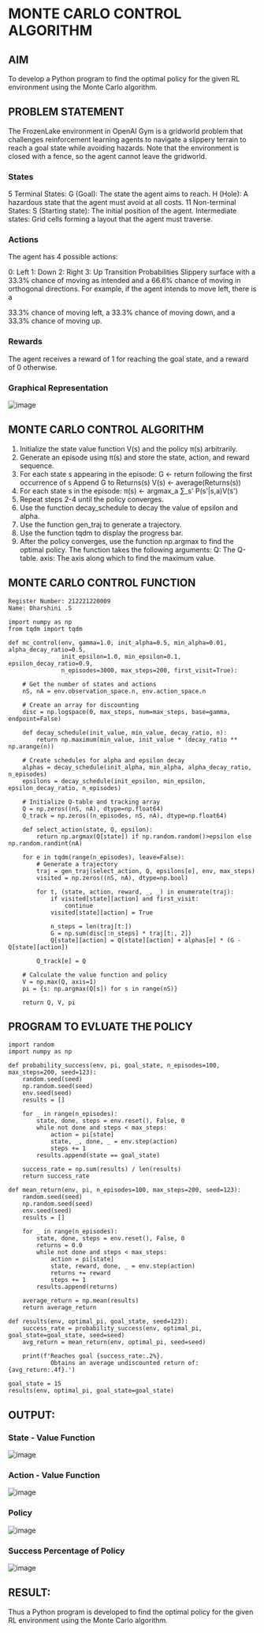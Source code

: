 # MONTE CARLO CONTROL ALGORITHM

## AIM
To develop a Python program to find the optimal policy for the given RL environment using the Monte Carlo algorithm.

## PROBLEM STATEMENT
The FrozenLake environment in OpenAI Gym is a gridworld problem that challenges reinforcement learning agents to navigate a slippery terrain to reach a goal state while avoiding hazards. Note that the environment is closed with a fence, so the agent cannot leave the gridworld.

### States
5 Terminal States: G (Goal): The state the agent aims to reach. H (Hole): A hazardous state that the agent must avoid at all costs. 11 Non-terminal States: S (Starting state): The initial position of the agent. Intermediate states: Grid cells forming a layout that the agent must traverse.

### Actions
The agent has 4 possible actions:

0: Left 1: Down 2: Right 3: Up Transition Probabilities Slippery surface with a 33.3% chance of moving as intended and a 66.6% chance of moving in orthogonal directions. For example, if the agent intends to move left, there is a

33.3% chance of moving left, a 33.3% chance of moving down, and a 33.3% chance of moving up.

### Rewards
The agent receives a reward of 1 for reaching the goal state, and a reward of 0 otherwise.

### Graphical Representation
![image](https://github.com/DHARSHINISENTHILKUMAR/monte-carlo-control/assets/113699377/35c5820d-af9d-4566-8ec2-1c642e160a4f)

## MONTE CARLO CONTROL ALGORITHM
1. Initialize the state value function V(s) and the policy π(s) arbitrarily.
2. Generate an episode using π(s) and store the state, action, and reward sequence.
3. For each state s appearing in the episode: G ← return following the first occurrence of s Append G to Returns(s) V(s) ← average(Returns(s))
4. For each state s in the episode: π(s) ← argmax_a ∑_s' P(s'|s,a)V(s')
5. Repeat steps 2-4 until the policy converges.
6. Use the function decay_schedule to decay the value of epsilon and alpha.
7. Use the function gen_traj to generate a trajectory.
8. Use the function tqdm to display the progress bar.
9. After the policy converges, use the function np.argmax to find the optimal policy. The function takes the following arguments: Q: The Q-table. axis: The axis along which to find the maximum value.

## MONTE CARLO CONTROL FUNCTION
```
Register Number: 212221220009
Name: Dharshini .S
```
```
import numpy as np
from tqdm import tqdm

def mc_control(env, gamma=1.0, init_alpha=0.5, min_alpha=0.01, alpha_decay_ratio=0.5,
               init_epsilon=1.0, min_epsilon=0.1, epsilon_decay_ratio=0.9,
               n_episodes=3000, max_steps=200, first_visit=True):

    # Get the number of states and actions
    nS, nA = env.observation_space.n, env.action_space.n

    # Create an array for discounting
    disc = np.logspace(0, max_steps, num=max_steps, base=gamma, endpoint=False)

    def decay_schedule(init_value, min_value, decay_ratio, n):
        return np.maximum(min_value, init_value * (decay_ratio ** np.arange(n))

    # Create schedules for alpha and epsilon decay
    alphas = decay_schedule(init_alpha, min_alpha, alpha_decay_ratio, n_episodes)
    epsilons = decay_schedule(init_epsilon, min_epsilon, epsilon_decay_ratio, n_episodes)

    # Initialize Q-table and tracking array
    Q = np.zeros((nS, nA), dtype=np.float64)
    Q_track = np.zeros((n_episodes, nS, nA), dtype=np.float64)

    def select_action(state, Q, epsilon):
        return np.argmax(Q[state]) if np.random.random()>epsilon else np.random.randint(nA)

    for e in tqdm(range(n_episodes), leave=False):
        # Generate a trajectory
        traj = gen_traj(select_action, Q, epsilons[e], env, max_steps)
        visited = np.zeros((nS, nA), dtype=np.bool)

        for t, (state, action, reward, _, _) in enumerate(traj):
            if visited[state][action] and first_visit:
                continue
            visited[state][action] = True

            n_steps = len(traj[t:])
            G = np.sum(disc[:n_steps] * traj[t:, 2])
            Q[state][action] = Q[state][action] + alphas[e] * (G - Q[state][action])

        Q_track[e] = Q

    # Calculate the value function and policy
    V = np.max(Q, axis=1)
    pi = {s: np.argmax(Q[s]) for s in range(nS)}

    return Q, V, pi
```
## PROGRAM TO EVLUATE THE POLICY
```
import random
import numpy as np

def probability_success(env, pi, goal_state, n_episodes=100, max_steps=200, seed=123):
    random.seed(seed)
    np.random.seed(seed)
    env.seed(seed)
    results = []

    for _ in range(n_episodes):
        state, done, steps = env.reset(), False, 0
        while not done and steps < max_steps:
            action = pi[state]
            state, _, done, _ = env.step(action)
            steps += 1
        results.append(state == goal_state)

    success_rate = np.sum(results) / len(results)
    return success_rate

def mean_return(env, pi, n_episodes=100, max_steps=200, seed=123):
    random.seed(seed)
    np.random.seed(seed)
    env.seed(seed)
    results = []

    for _ in range(n_episodes):
        state, done, steps = env.reset(), False, 0
        returns = 0.0
        while not done and steps < max_steps:
            action = pi[state]
            state, reward, done, _ = env.step(action)
            returns += reward
            steps += 1
        results.append(returns)

    average_return = np.mean(results)
    return average_return

def results(env, optimal_pi, goal_state, seed=123):
    success_rate = probability_success(env, optimal_pi, goal_state=goal_state, seed=seed)
    avg_return = mean_return(env, optimal_pi, seed=seed)
    
    print(f'Reaches goal {success_rate:.2%}. 
  			Obtains an average undiscounted return of: {avg_return:.4f}.')

goal_state = 15
results(env, optimal_pi, goal_state=goal_state)

```
## OUTPUT:
### State - Value Function
![image](https://github.com/DHARSHINISENTHILKUMAR/monte-carlo-control/assets/113699377/0c6435c0-c610-45ba-bd9e-d5cfd5b81da8)
### Action - Value Function
![image](https://github.com/DHARSHINISENTHILKUMAR/monte-carlo-control/assets/113699377/b2fec1e9-8892-4beb-a14c-e2072f36e8c5)
### Policy
![image](https://github.com/DHARSHINISENTHILKUMAR/monte-carlo-control/assets/113699377/60e5887c-d957-4c29-bea9-b321f9046783)
### Success Percentage of Policy
![image](https://github.com/DHARSHINISENTHILKUMAR/monte-carlo-control/assets/113699377/9ac6fbc8-d0ee-44a1-8c7f-03d7b7386e6e)

## RESULT:
Thus a Python program is developed to find the optimal policy for the given RL environment using the Monte Carlo algorithm.
